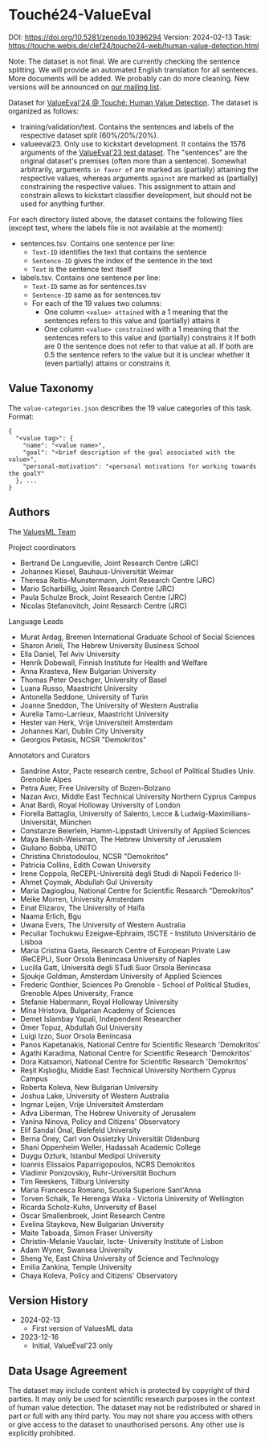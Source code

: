 # Touché24-ValueEval
DOI: https://doi.org/10.5281/zenodo.10396294
Version: 2024-02-13
Task: https://touche.webis.de/clef24/touche24-web/human-value-detection.html

Note: The dataset is not final. We are currently checking the sentence splitting. We will provide an automated English translation for all sentences. More documents will be added. We probably can do more cleaning. New versions will be announced on [our mailing list](https://groups.google.com/group/valueeval/subscribe).


Dataset for [ValueEval'24 @ Touché: Human Value Detection](https://touche.webis.de/clef24/touche24-web/human-value-detection.html). The dataset is organized as follows:
- training/validation/test. Contains the sentences and labels of the respective dataset split (60%/20%/20%).
- valueeval23. Only use to kickstart development. It contains the 1576 arguments of the [ValueEval'23 test dataset](https://webis.de/data.html#touche23-valueeval). The "sentences" are the original dataset's premises (often more than a sentence). Somewhat arbitrarily, arguments `in favor of` are marked as (partially) attaining the respective values, whereas arguments `against` are marked as (partially) constraining the respective values. This assignment to attain and constrain allows to kickstart classifier development, but should not be used for anything further.

For each directory listed above, the dataset contains the following files (except test, where the labels file is not available at the moment):
- sentences.tsv. Contains one sentence per line:
  - `Text-ID` identifies the text that contains the sentence
  - `Sentence-ID` gives the index of the sentence in the text
  - `Text` is the sentence text itself
- labels.tsv. Contains one sentence per line:
  - `Text-ID` same as for sentences.tsv
  - `Sentence-ID` same as for sentences.tsv
  - For each of the 19 values two columns:
    - One column `<value> attained` with a 1 meaning that the sentences refers to this value and (partially) attains it
    - One column `<value> constrained` with a 1 meaning that the sentences refers to this value and (partially) constrains it
    If both are 0 the sentence does not refer to that value at all. If both are 0.5 the sentence refers to the value but it is unclear whether it (even partially) attains or constrains it. 


## Value Taxonomy
The `value-categories.json` describes the 19 value categories of this task. Format:
```
{
  "<value tag>": {
    "name": "<value name>",
    "goal": "<brief description of the goal associated with the value>",
    "personal-motivation": "<personal motivations for working towards the goalY"
  }, ...
}
```


## Authors
The [ValuesML Team](https://knowledge4policy.ec.europa.eu/projects-activities/valuesml-unravelling-expressed-values-media-informed-policy-making_en)

Project coordinators
- Bertrand De Longueville, Joint Research Centre (JRC)
- Johannes Kiesel, Bauhaus-Universität Weimar
- Theresa Reitis-Munstermann, Joint Research Centre (JRC)
- Mario Scharbillig, Joint Research Centre (JRC)
- Paula Schulze Brock, Joint Research Centre (JRC)
- Nicolas Stefanovitch, Joint Research Centre (JRC)
 
Language Leads
- Murat Ardag, Bremen International Graduate School of Social Sciences
- Sharon Arieli, The Hebrew University Business School
- Ella Daniel, Tel Aviv University
- Henrik Dobewall, Finnish Institute for Health and Welfare
- Anna Krasteva, New Bulgarian University
- Thomas Peter Oeschger, University of Basel
- Luana Russo, Maastricht University
- Antonella Seddone, University of Turin
- Joanne Sneddon, The University of Western Australia
- Aurelia Tamo-Larrieux, Maastricht University
- Hester van Herk, Vrije Universiteit Amsterdam
- Johannes Karl, Dublin City University
- Georgios Petasis, NCSR "Demokritos"

Annotators and Curators
- Sandrine Astor, Pacte research centre, School of Political Studies Univ. Grenoble Alpes 
- Petra Auer, Free University of Bozen-Bolzano
- Nazan Avcı, Middle East Technical University Northern Cyprus Campus
- Anat Bardi, Royal Holloway University of London
- Fiorella Battaglia, University of Salento, Lecce & Ludwig-Maximilians-Universität, München 
- Constanze Beierlein, Hamm-Lippstadt University of Applied Sciences
- Maya Benish-Weisman, The Hebrew University of Jerusalem
- Giuliano Bobba, UNITO
- Christina Christodoulou, NCSR "Demokritos"
- Patricia Collins, Edith Cowan University
- Irene Coppola, ReCEPL-Università degli Studi di Napoli Federico II-
- Ahmet Çoymak, Abdullah Gul University
- Maria Dagioglou, National Centre for Scientific Research "Demokritos"
- Meike Morren, University Amsterdam
- Einat Elizarov, The University of Haifa
- Naama Erlich, Bgu
- Uwana Evers, The University of Western Australia
- Peculiar Tochukwu Ezeigwe-Ephraim, ISCTE - Instituto Universitário de Lisboa
- Maria Cristina Gaeta, Research Centre of European Private Law (ReCEPL), Suor Orsola Benincasa University of Naples
- Lucilla Gatt, Università degli STudi Suor Orsola Benincasa
- Sjoukje Goldman, Amsterdam University of Applied Sciences
- Frederic Gonthier,  Sciences Po Grenoble - School of Political Studies, Grenoble Alpes University, France
- Stefanie Habermann, Royal Holloway University 
- Mina Hristova, Bulgarian Academy of Sciences
- Demet Islambay Yapali, Independent Researcher  
- Ömer Topuz, Abdullah Gul University
- Luigi Izzo, Suor Orsola Benincasa
- Panos Kapetanakis, National Centre for Scientific Research 'Demokritos'
- Agathi Karadima, National Centre for Scientific Research 'Demokritos'
- Dora Katsamori, National Centre for Scientific Research 'Demokritos'
- Reşit Kışlıoğlu, Middle East Technical University Northern Cyprus Campus
- Roberta Koleva, New Bulgarian University
- Joshua Lake, University of Western Australia
- Ingmar Leijen, Vrije Universiteit Amsterdam
- Adva Liberman, The Hebrew University of Jerusalem
- Vanina Ninova, Policy and Citizens' Observatory
- Elif Sandal Önal, Bielefeld University
- Berna Öney, Carl von Ossietzky Universität Oldenburg
- Shani Oppenheim Weller, Hadassah Academic College 
- Duygu Ozturk, Istanbul Medipol University
- Ioannis Elissaios Paparrigopoulos, NCRS Demokritos
- Vladimir Ponizovskiy, Ruhr-Universität Bochum
- Tim Reeskens, Tilburg University
- Maria Francesca Romano, Scuola Superiore Sant'Anna
- Torven Schalk, Te Herenga Waka - Victoria University of Wellington
- Ricarda Scholz-Kuhn, University of Basel
- Oscar Smallenbroek, Joint Research Centre
- Evelina Staykova, New Bulgarian University
- Maite Taboada, Simon Fraser University
- Christin-Melanie Vauclair, Iscte- University Institute of Lisbon
- Adam Wyner, Swansea University
- Sheng Ye, East China University of Science and Technology
- Emilia Zankina, Temple University
- Chaya Koleva, Policy and Citizens' Observatory


## Version History
- 2024-02-13
  - First version of ValuesML data
- 2023-12-16
  - Initial, ValueEval'23 only


## Data Usage Agreement
The dataset may include content which is protected by copyright of third parties. It may only be used for scientific research purposes in the context of human value detection. The dataset may not be redistributed or shared in part or full with any third party. You may not share you access with others or give access to the dataset to unauthorised persons. Any other use is explicitly prohibited. 

